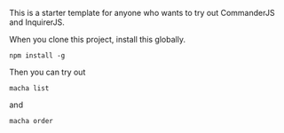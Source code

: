 This is a starter template for anyone who wants to try out CommanderJS and InquirerJS.

When you clone this project, install this globally.

```
npm install -g

```

Then you can try out

```
macha list
```

and

```
macha order
```
